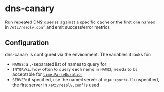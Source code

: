 # dns-canary

Run repeated DNS queries against a specific cache or the first one named in `/etc/resolv.conf` and emit success/error metrics.

## Configuration

dns-canary is configured via the environment. The variables it looks for:

* `NAMES`: a `,`-separated list of names to query for
* `INTERVAL`: how often to query each name in `NAMES`, needs to be acceptable for [`time.ParseDuration`](http://golang.org/pkg/time/#ParseDuration)
* `SERVER`: if specified, use the named server at `<ip>:<port>`. If unspecified, the first server in `/etc/resolv.conf` is used
